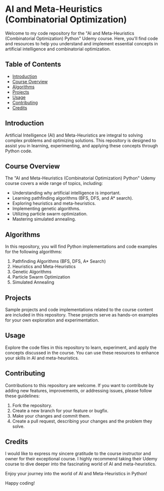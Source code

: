 # AI and Meta-Heuristics (Combinatorial Optimization)

Welcome to my code repository for the "AI and Meta-Heuristics (Combinatorial Optimization) Python" Udemy course. Here, you'll find code and resources to help you understand and implement essential concepts in artificial intelligence and combinatorial optimization.

## Table of Contents

- [Introduction](#introduction)
- [Course Overview](#course-overview)
- [Algorithms](#algorithms)
- [Projects](#projects)
- [Usage](#usage)
- [Contributing](#contributing)
- [Credits](#credits)

## Introduction

Artificial Intelligence (AI) and Meta-Heuristics are integral to solving complex problems and optimizing solutions. This repository is designed to assist you in learning, experimenting, and applying these concepts through Python code.

## Course Overview

The "AI and Meta-Heuristics (Combinatorial Optimization) Python" Udemy course covers a wide range of topics, including:

- Understanding why artificial intelligence is important.
- Learning pathfinding algorithms (BFS, DFS, and A* search).
- Exploring heuristics and meta-heuristics.
- Implementing genetic algorithms.
- Utilizing particle swarm optimization.
- Mastering simulated annealing.

## Algorithms

In this repository, you will find Python implementations and code examples for the following algorithms:

1. Pathfinding Algorithms (BFS, DFS, A* Search)
2. Heuristics and Meta-Heuristics
3. Genetic Algorithms
4. Particle Swarm Optimization
5. Simulated Annealing

## Projects

Sample projects and code implementations related to the course content are included in this repository. These projects serve as hands-on examples for your own exploration and experimentation.

## Usage

Explore the code files in this repository to learn, experiment, and apply the concepts discussed in the course. You can use these resources to enhance your skills in AI and meta-heuristics.

## Contributing

Contributions to this repository are welcome. If you want to contribute by adding new features, improvements, or addressing issues, please follow these guidelines:

1. Fork the repository.
2. Create a new branch for your feature or bugfix.
3. Make your changes and commit them.
4. Create a pull request, describing your changes and the problem they solve.

## Credits

I would like to express my sincere gratitude to the course instructor and owner for their exceptional course. I highly recommend taking their Udemy course to dive deeper into the fascinating world of AI and meta-heuristics.

Enjoy your journey into the world of AI and Meta-Heuristics in Python!

Happy coding!